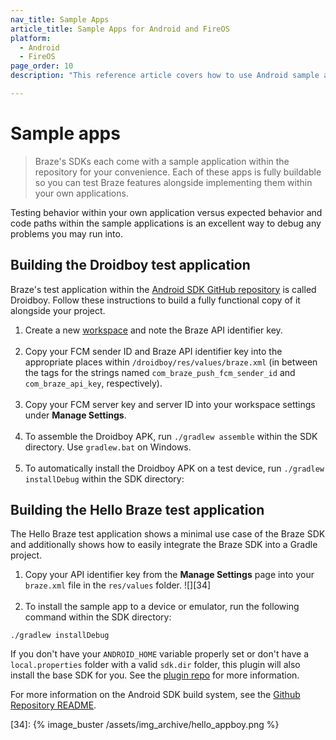 ```yaml
---
nav_title: Sample Apps
article_title: Sample Apps for Android and FireOS
platform: 
  - Android
  - FireOS
page_order: 10
description: "This reference article covers how to use Android sample apps."

---
```


# Sample apps

> Braze's SDKs each come with a sample application within the repository for your convenience. Each of these apps is fully buildable so you can test Braze features alongside implementing them within your own applications. 

Testing behavior within your own application versus expected behavior and code paths within the sample applications is an excellent way to debug any problems you may run into.

## Building the Droidboy test application
Braze's test application within the [Android SDK GitHub repository][3] is called Droidboy. Follow these instructions to build a fully functional copy of it alongside your project.

1. Create a new [workspace][25] and note the Braze API identifier key.<br><br>
2. Copy your FCM sender ID and Braze API identifier key into the appropriate places within `/droidboy/res/values/braze.xml` (in between the tags for the strings named `com_braze_push_fcm_sender_id` and `com_braze_api_key`, respectively).<br><br>
3. Copy your FCM server key and server ID into your workspace settings under **Manage Settings**.<br><br>
4. To assemble the Droidboy APK, run `./gradlew assemble` within the SDK directory. Use `gradlew.bat` on Windows.<br><br>
5. To automatically install the Droidboy APK on a test device, run `./gradlew installDebug` within the SDK directory:

## Building the Hello Braze test application
The Hello Braze test application shows a minimal use case of the Braze SDK and additionally shows how to easily integrate the Braze SDK into a Gradle project.

1. Copy your API identifier key from the **Manage Settings** page into your `braze.xml` file in the `res/values` folder.
![][34]<br><br>
2. To install the sample app to a device or emulator, run the following command within the SDK directory:
```
./gradlew installDebug
```
If you don't have your `ANDROID_HOME` variable properly set or don't have a `local.properties` folder with a valid `sdk.dir` folder, this plugin will also install the base SDK for you. See the [plugin repo][27] for more information.

For more information on the Android SDK build system, see the [Github Repository README][26].

[25]: {{site.baseurl}}/developer_guide/platform_wide/app_group_configuration/#app-group-configuration
[26]: https://github.com/braze-inc/braze-android-sdk/blob/master/README.md
[27]: https://github.com/JakeWharton/sdk-manager-plugin
[3]: https://github.com/braze-inc/braze-android-sdk "Appboy Android GitHub Repository"
[34]: {% image_buster /assets/img_archive/hello_appboy.png %}
